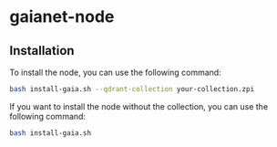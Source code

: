 # gaianet-node

## Installation

To install the node, you can use the following command:

  ```bash
  bash install-gaia.sh --qdrant-collection your-collection.zpi
  ```

If you want to install the node without the collection, you can use the following command:

  ```bash
  bash install-gaia.sh
  ```
